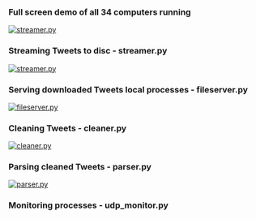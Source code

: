 ### Full screen demo of all 34 computers running
[![streamer.py](http://img.youtube.com/vi/66tErZ3Im3A/0.jpg)](https://www.youtube.com/watch?v=66tErZ3Im3A)

### Streaming Tweets to disc - streamer.py
[![streamer.py](http://img.youtube.com/vi/UI9wrz7934Q/0.jpg)](https://www.youtube.com/watch?v=UI9wrz7934Q)

### Serving downloaded Tweets local processes - fileserver.py 

[![fileserver.py](http://img.youtube.com/vi/pFbGDQ-eL-A/0.jpg)](https://www.youtube.com/watch?v=pFbGDQ-eL-A)

### Cleaning Tweets - cleaner.py

[![cleaner.py](http://img.youtube.com/vi/hnJ68ZkK3MU/0.jpg)](https://www.youtube.com/watch?v=hnJ68ZkK3MU)

### Parsing cleaned Tweets - parser.py

[![parser.py](http://img.youtube.com/vi/youtube_id/0.jpg)](https://www.youtube.com/watch?v=youtube_id)

### Monitoring processes - udp_monitor.py

